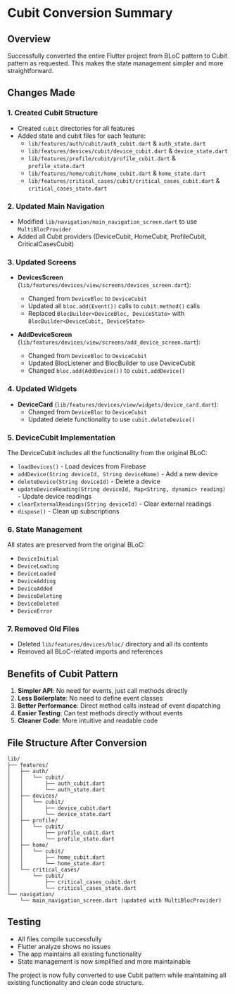 # Cubit Conversion Summary

## Overview

Successfully converted the entire Flutter project from BLoC pattern to Cubit pattern as requested. This makes the state management simpler and more straightforward.

## Changes Made

### 1. Created Cubit Structure

- Created `cubit` directories for all features
- Added state and cubit files for each feature:
  - `lib/features/auth/cubit/auth_cubit.dart` & `auth_state.dart`
  - `lib/features/devices/cubit/device_cubit.dart` & `device_state.dart`
  - `lib/features/profile/cubit/profile_cubit.dart` & `profile_state.dart`
  - `lib/features/home/cubit/home_cubit.dart` & `home_state.dart`
  - `lib/features/critical_cases/cubit/critical_cases_cubit.dart` & `critical_cases_state.dart`

### 2. Updated Main Navigation

- Modified `lib/navigation/main_navigation_screen.dart` to use `MultiBlocProvider`
- Added all Cubit providers (DeviceCubit, HomeCubit, ProfileCubit, CriticalCasesCubit)

### 3. Updated Screens

- **DevicesScreen** (`lib/features/devices/view/screens/devices_screen.dart`):

  - Changed from `DeviceBloc` to `DeviceCubit`
  - Updated all `bloc.add(Event())` calls to `cubit.method()` calls
  - Replaced `BlocBuilder<DeviceBloc, DeviceState>` with `BlocBuilder<DeviceCubit, DeviceState>`

- **AddDeviceScreen** (`lib/features/devices/view/screens/add_device_screen.dart`):
  - Changed from `DeviceBloc` to `DeviceCubit`
  - Updated BlocListener and BlocBuilder to use DeviceCubit
  - Changed `bloc.add(AddDevice())` to `cubit.addDevice()`

### 4. Updated Widgets

- **DeviceCard** (`lib/features/devices/view/widgets/device_card.dart`):
  - Changed from `DeviceBloc` to `DeviceCubit`
  - Updated delete functionality to use `cubit.deleteDevice()`

### 5. DeviceCubit Implementation

The DeviceCubit includes all the functionality from the original BLoC:

- `loadDevices()` - Load devices from Firebase
- `addDevice(String deviceId, String deviceName)` - Add a new device
- `deleteDevice(String deviceId)` - Delete a device
- `updateDeviceReading(String deviceId, Map<String, dynamic> reading)` - Update device readings
- `clearExternalReadings(String deviceId)` - Clear external readings
- `dispose()` - Clean up subscriptions

### 6. State Management

All states are preserved from the original BLoC:

- `DeviceInitial`
- `DeviceLoading`
- `DeviceLoaded`
- `DeviceAdding`
- `DeviceAdded`
- `DeviceDeleting`
- `DeviceDeleted`
- `DeviceError`

### 7. Removed Old Files

- Deleted `lib/features/devices/bloc/` directory and all its contents
- Removed all BLoC-related imports and references

## Benefits of Cubit Pattern

1. **Simpler API**: No need for events, just call methods directly
2. **Less Boilerplate**: No need to define event classes
3. **Better Performance**: Direct method calls instead of event dispatching
4. **Easier Testing**: Can test methods directly without events
5. **Cleaner Code**: More intuitive and readable code

## File Structure After Conversion

```
lib/
├── features/
│   ├── auth/
│   │   └── cubit/
│   │       ├── auth_cubit.dart
│   │       └── auth_state.dart
│   ├── devices/
│   │   └── cubit/
│   │       ├── device_cubit.dart
│   │       └── device_state.dart
│   ├── profile/
│   │   └── cubit/
│   │       ├── profile_cubit.dart
│   │       └── profile_state.dart
│   ├── home/
│   │   └── cubit/
│   │       ├── home_cubit.dart
│   │       └── home_state.dart
│   └── critical_cases/
│       └── cubit/
│           ├── critical_cases_cubit.dart
│           └── critical_cases_state.dart
└── navigation/
    └── main_navigation_screen.dart (updated with MultiBlocProvider)
```

## Testing

- All files compile successfully
- Flutter analyze shows no issues
- The app maintains all existing functionality
- State management is now simplified and more maintainable

The project is now fully converted to use Cubit pattern while maintaining all existing functionality and clean code structure.
